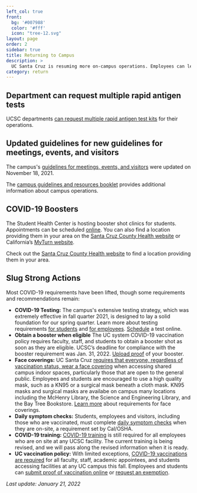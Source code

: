 ```yaml
---
left_col: true
front:
  bg: '#007988'
  color: '#fff'
  icon: "tree-12.svg"
layout: page
order: 2
sidebar: true
title: Returning to Campus
description: >
  UC Santa Cruz is resuming more on-campus operations. Employees can learn more about what is needed to return to UC Santa Cruz sites. 
category: return
---
```


## Department can request multiple rapid antigen tests
UCSC departments [can request multiple rapid antigen test kits](https://risk.ucsc.edu/workers-comp/at-home-covid-19-test-kit-request-eligibility.html) for their operations. 

## Updated guidelines for new guidelines for meetings, events, and visitors
The campus's [guidelines for meetings, events, and visitors](https://slugstrong.ucsc.edu/assets/images/Event-Meeting-and-Visitor-COVID-19-Protocol.pdf) were updated on November 18, 2021. 

The [campus guidelines and resources booklet](https://slugstrong.ucsc.edu/assets/images/ucsc-recovery-resiliency-briefing-booklet.pdf) provides additional information about campus operations. 

## COVID-19 Boosters
The Student Health Center is hosting booster shot clinics for students. Appointments can be scheduled [online](https://healthcenter.ucsc.edu/information/health-e-messenger-new.html). You can also find a location providing them in your area on the [Santa Cruz County Health website](https://www.santacruzhealth.org/HSAHome/HSADivisions/PublicHealth/CommunicableDiseaseControl/CoronavirusHome/Vaccine.aspx) or California’s [MyTurn website](https://myturn.ca.gov/).

Check out the [Santa Cruz County Health website](https://www.santacruzhealth.org/HSAHome/HSADivisions/PublicHealth/CommunicableDiseaseControl/CoronavirusHome/Vaccine.aspx) to find a location providing them in your area.

## Slug Strong Actions
Most COVID-19 requirements have been lifted, though some requirements and recommendations remain:

- **COVID-19 Testing:** The campus's extensive testing strategy, which was extremely effective in fall quarter 2021, is designed to lay a solid foundation for our spring quarter. Learn more about testing requirements [for students](https://healthcenter.ucsc.edu/services/covid-19/protocol.html) and [for employees](https://healthcenter.ucsc.edu/services/covid-19/protocol.html). [Schedule](https://healthcenter.ucsc.edu/services/covid-19/covid19-faq.html#on_campus_covid_tests) a test online.
- **Obtain a booster when eligible** The UC system COVID-19 vaccination policy requires faculty, staff, and students to obtain a booster shot as soon as they are eligible. UCSC’s deadline for compliance with the booster requirement was Jan. 31, 2022. [Upload proof](https://healthcenter.ucsc.edu/services/covid-19/covid19-faq.html#boosterupload) of your booster.
- **Face coverings:** UC Santa Cruz [requires that everyone, regardless of vaccination status, wear a face covering](https://ehs.ucsc.edu/programs/safety-ih/covid-resources.html) when accessing shared campus indoor spaces, particularly those that are open to the general public. Employees and students are encouraged to use a high quality mask, such as a KN95 or a surgical mask beneath a cloth mask. KN95 masks and surgical masks are availabe on campus many locations including the McHenry Library, the Science and Engineering Library, and the Bay Tree Bookstore.  [Learn more](https://ehs.ucsc.edu/programs/safety-ih/covid-resources.html) about requirements for face coverings.
- **Daily symptom checks:** Students, employees and visitors, including those who are vaccinated, must complete [daily symptom checks](https://slugstrong.ucsc.edu/returning-to-campus/checking-for-symptoms/) when they are on-site, a requirement set by Cal/OSHA.
- **COVID-19 training:** [COVID-19 training](https://recovery.ucsc.edu/returning-to-campus/get-trained/) is still required for all employees who are on site at any UCSC facility. The current training is being revised, and we will pass along the revised information when it is ready.
- **UC vaccination policy:** With limited exceptions, [COVID-19 vaccinations are required](https://news.ucsc.edu/2021/07/systemwide-vaccination-policy.html) for all faculty, staff, academic appointees, and students accessing facilities at any UC campus this fall. Employees and students can [submit proof of vaccination online](https://healthcenter.ucsc.edu/services/covid-19/covid-vaccine.html#requirement) or [request an exemption](https://healthcenter.ucsc.edu/services/covid-19/covid-vaccine.html#exception).

_Last update: January 21, 2022_
